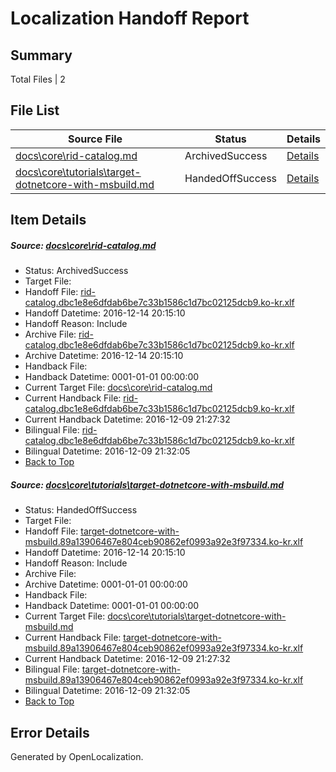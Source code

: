 # <a name='report-top'></a> Localization Handoff Report

## Summary
 Total Files | 2

## File List
 Source File | Status | Details 
 ----------- | ------ | ------- 
 [docs\core\rid-catalog.md](https://github.com/dotnet/docs/blob/0917900528d90fbf9bc9fbd77d20b3d9c8b901fe/docs/core/rid-catalog.md) | ArchivedSuccess | [Details](#87c332a97f00700ae31905d64690df013d841ad393)
 [docs\core\tutorials\target-dotnetcore-with-msbuild.md](https://github.com/dotnet/docs/blob/098cb31bb79e47ebb2ad2e8c2f56d2d5d6da4079/docs/core/tutorials/target-dotnetcore-with-msbuild.md) | HandedOffSuccess | [Details](#6a992d985948a22da58db8317bc04d2f1828fc05125)

## Item Details
##### <a name='87c332a97f00700ae31905d64690df013d841ad393'></a> Source: [docs\core\rid-catalog.md](https://github.com/dotnet/docs/blob/0917900528d90fbf9bc9fbd77d20b3d9c8b901fe/docs/core/rid-catalog.md)
* Status: ArchivedSuccess
* Target File: 
* Handoff File: [rid-catalog.dbc1e8e6dfdab6be7c33b1586c1d7bc02125dcb9.ko-kr.xlf](https://github.com/dotnet/docs.handoff/blob/f812b018d12c309cf157bd2d08aa7ad5ba2706a4/ol-handoff/dotnet/docs.ko-kr/master/ht-p1/rid-catalog.dbc1e8e6dfdab6be7c33b1586c1d7bc02125dcb9.ko-kr.xlf)
* Handoff Datetime: 2016-12-14 20:15:10
* Handoff Reason: Include
* Archive File: [rid-catalog.dbc1e8e6dfdab6be7c33b1586c1d7bc02125dcb9.ko-kr.xlf](https://github.com/dotnet/docs.handoff/blob/f9b86f0d1a445385caae98bb3c6effd141b5a9dc/ol-archive/dotnet/docs.ko-kr/master/ht-p1/rid-catalog.dbc1e8e6dfdab6be7c33b1586c1d7bc02125dcb9.ko-kr.xlf)
* Archive Datetime: 2016-12-14 20:15:10
* Handback File: 
* Handback Datetime: 0001-01-01 00:00:00
* Current Target File: [docs\core\rid-catalog.md](https://github.com/dotnet/docs.ko-kr/blob/e62bb7fc0c8d7cc259127bc8cad079f6cf2b01c4/docs/core/rid-catalog.md)
* Current Handback File: [rid-catalog.dbc1e8e6dfdab6be7c33b1586c1d7bc02125dcb9.ko-kr.xlf](https://github.com/dotnet/docs.handback/blob/a08bda0c25f4f38536d6fbabbda613cebd0afeef/ol-handback/dotnet/docs.ko-kr/master/ht-p1/rid-catalog.dbc1e8e6dfdab6be7c33b1586c1d7bc02125dcb9.ko-kr.xlf)
* Current Handback Datetime: 2016-12-09 21:27:32
* Bilingual File: [rid-catalog.dbc1e8e6dfdab6be7c33b1586c1d7bc02125dcb9.ko-kr.xlf](https://github.com/dotnet/docs.handback/blob/a08bda0c25f4f38536d6fbabbda613cebd0afeef/ol-handback/dotnet/docs.ko-kr/master/ht-p1/rid-catalog.dbc1e8e6dfdab6be7c33b1586c1d7bc02125dcb9.ko-kr.xlf)
* Bilingual Datetime: 2016-12-09 21:32:05
* [Back to Top](#report-top)

##### <a name='6a992d985948a22da58db8317bc04d2f1828fc05125'></a> Source: [docs\core\tutorials\target-dotnetcore-with-msbuild.md](https://github.com/dotnet/docs/blob/098cb31bb79e47ebb2ad2e8c2f56d2d5d6da4079/docs/core/tutorials/target-dotnetcore-with-msbuild.md)
* Status: HandedOffSuccess
* Target File: 
* Handoff File: [target-dotnetcore-with-msbuild.89a13906467e804ceb90862ef0993a92e3f97334.ko-kr.xlf](https://github.com/dotnet/docs.handoff/blob/f812b018d12c309cf157bd2d08aa7ad5ba2706a4/ol-handoff/dotnet/docs.ko-kr/master/ht-p1/target-dotnetcore-with-msbuild.89a13906467e804ceb90862ef0993a92e3f97334.ko-kr.xlf)
* Handoff Datetime: 2016-12-14 20:15:10
* Handoff Reason: Include
* Archive File: 
* Archive Datetime: 0001-01-01 00:00:00
* Handback File: 
* Handback Datetime: 0001-01-01 00:00:00
* Current Target File: [docs\core\tutorials\target-dotnetcore-with-msbuild.md](https://github.com/dotnet/docs.ko-kr/blob/e62bb7fc0c8d7cc259127bc8cad079f6cf2b01c4/docs/core/tutorials/target-dotnetcore-with-msbuild.md)
* Current Handback File: [target-dotnetcore-with-msbuild.89a13906467e804ceb90862ef0993a92e3f97334.ko-kr.xlf](https://github.com/dotnet/docs.handback/blob/a08bda0c25f4f38536d6fbabbda613cebd0afeef/ol-handback/dotnet/docs.ko-kr/master/ht-p1/target-dotnetcore-with-msbuild.89a13906467e804ceb90862ef0993a92e3f97334.ko-kr.xlf)
* Current Handback Datetime: 2016-12-09 21:27:32
* Bilingual File: [target-dotnetcore-with-msbuild.89a13906467e804ceb90862ef0993a92e3f97334.ko-kr.xlf](https://github.com/dotnet/docs.handback/blob/a08bda0c25f4f38536d6fbabbda613cebd0afeef/ol-handback/dotnet/docs.ko-kr/master/ht-p1/target-dotnetcore-with-msbuild.89a13906467e804ceb90862ef0993a92e3f97334.ko-kr.xlf)
* Bilingual Datetime: 2016-12-09 21:32:05
* [Back to Top](#report-top)


## Error Details

Generated by OpenLocalization.
